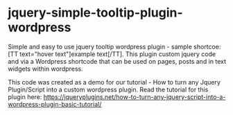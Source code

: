 # jquery-simple-tooltip-plugin-wordpress
Simple and easy to use jquery tooltip wordpress plugin - sample shortcoe: [TT text="hover text"]example text[/TT]. This plugin custom jquery code and via a Wordpress shortcode that can be used on pages, posts and in text widgets within wordpress.

This code was created as a demo for our tutorial - How to turn any Jquery Plugin/Script into a custom wordpress plugin.  Read the tutorial for this plugin here: https://jqueryplugins.net/how-to-turn-any-jquery-script-into-a-wordpress-plugin-basic-tutorial/
